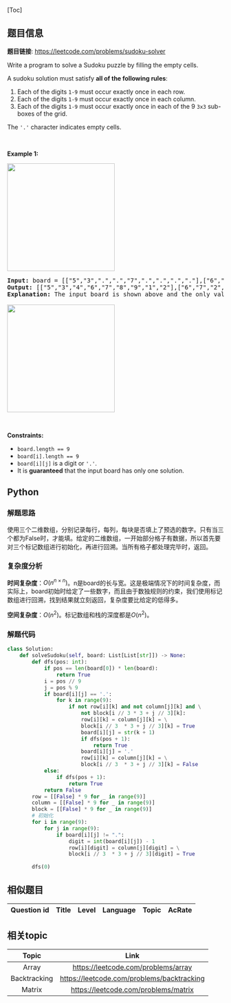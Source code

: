 [Toc]
## 题目信息
**题目链接**: https://leetcode.com/problems/sudoku-solver
<p>Write a program to solve a Sudoku puzzle by filling the empty cells.</p>

<p>A&nbsp;sudoku solution must satisfy <strong>all of&nbsp;the following rules</strong>:</p>

<ol>
	<li>Each of the digits&nbsp;<code>1-9</code> must occur exactly&nbsp;once in each row.</li>
	<li>Each of the digits&nbsp;<code>1-9</code>&nbsp;must occur&nbsp;exactly once in each column.</li>
	<li>Each of the digits&nbsp;<code>1-9</code> must occur exactly once in each of the 9 <code>3x3</code> sub-boxes of the grid.</li>
</ol>

<p>The <code>&#39;.&#39;</code> character indicates empty cells.</p>

<p>&nbsp;</p>
<p><strong>Example 1:</strong></p>
<img src="https://upload.wikimedia.org/wikipedia/commons/thumb/f/ff/Sudoku-by-L2G-20050714.svg/250px-Sudoku-by-L2G-20050714.svg.png" style="height:250px; width:250px" />
<pre>
<strong>Input:</strong> board = [[&quot;5&quot;,&quot;3&quot;,&quot;.&quot;,&quot;.&quot;,&quot;7&quot;,&quot;.&quot;,&quot;.&quot;,&quot;.&quot;,&quot;.&quot;],[&quot;6&quot;,&quot;.&quot;,&quot;.&quot;,&quot;1&quot;,&quot;9&quot;,&quot;5&quot;,&quot;.&quot;,&quot;.&quot;,&quot;.&quot;],[&quot;.&quot;,&quot;9&quot;,&quot;8&quot;,&quot;.&quot;,&quot;.&quot;,&quot;.&quot;,&quot;.&quot;,&quot;6&quot;,&quot;.&quot;],[&quot;8&quot;,&quot;.&quot;,&quot;.&quot;,&quot;.&quot;,&quot;6&quot;,&quot;.&quot;,&quot;.&quot;,&quot;.&quot;,&quot;3&quot;],[&quot;4&quot;,&quot;.&quot;,&quot;.&quot;,&quot;8&quot;,&quot;.&quot;,&quot;3&quot;,&quot;.&quot;,&quot;.&quot;,&quot;1&quot;],[&quot;7&quot;,&quot;.&quot;,&quot;.&quot;,&quot;.&quot;,&quot;2&quot;,&quot;.&quot;,&quot;.&quot;,&quot;.&quot;,&quot;6&quot;],[&quot;.&quot;,&quot;6&quot;,&quot;.&quot;,&quot;.&quot;,&quot;.&quot;,&quot;.&quot;,&quot;2&quot;,&quot;8&quot;,&quot;.&quot;],[&quot;.&quot;,&quot;.&quot;,&quot;.&quot;,&quot;4&quot;,&quot;1&quot;,&quot;9&quot;,&quot;.&quot;,&quot;.&quot;,&quot;5&quot;],[&quot;.&quot;,&quot;.&quot;,&quot;.&quot;,&quot;.&quot;,&quot;8&quot;,&quot;.&quot;,&quot;.&quot;,&quot;7&quot;,&quot;9&quot;]]
<strong>Output:</strong> [[&quot;5&quot;,&quot;3&quot;,&quot;4&quot;,&quot;6&quot;,&quot;7&quot;,&quot;8&quot;,&quot;9&quot;,&quot;1&quot;,&quot;2&quot;],[&quot;6&quot;,&quot;7&quot;,&quot;2&quot;,&quot;1&quot;,&quot;9&quot;,&quot;5&quot;,&quot;3&quot;,&quot;4&quot;,&quot;8&quot;],[&quot;1&quot;,&quot;9&quot;,&quot;8&quot;,&quot;3&quot;,&quot;4&quot;,&quot;2&quot;,&quot;5&quot;,&quot;6&quot;,&quot;7&quot;],[&quot;8&quot;,&quot;5&quot;,&quot;9&quot;,&quot;7&quot;,&quot;6&quot;,&quot;1&quot;,&quot;4&quot;,&quot;2&quot;,&quot;3&quot;],[&quot;4&quot;,&quot;2&quot;,&quot;6&quot;,&quot;8&quot;,&quot;5&quot;,&quot;3&quot;,&quot;7&quot;,&quot;9&quot;,&quot;1&quot;],[&quot;7&quot;,&quot;1&quot;,&quot;3&quot;,&quot;9&quot;,&quot;2&quot;,&quot;4&quot;,&quot;8&quot;,&quot;5&quot;,&quot;6&quot;],[&quot;9&quot;,&quot;6&quot;,&quot;1&quot;,&quot;5&quot;,&quot;3&quot;,&quot;7&quot;,&quot;2&quot;,&quot;8&quot;,&quot;4&quot;],[&quot;2&quot;,&quot;8&quot;,&quot;7&quot;,&quot;4&quot;,&quot;1&quot;,&quot;9&quot;,&quot;6&quot;,&quot;3&quot;,&quot;5&quot;],[&quot;3&quot;,&quot;4&quot;,&quot;5&quot;,&quot;2&quot;,&quot;8&quot;,&quot;6&quot;,&quot;1&quot;,&quot;7&quot;,&quot;9&quot;]]
<strong>Explanation:</strong>&nbsp;The input board is shown above and the only valid solution is shown below:

<img src="https://upload.wikimedia.org/wikipedia/commons/thumb/3/31/Sudoku-by-L2G-20050714_solution.svg/250px-Sudoku-by-L2G-20050714_solution.svg.png" style="height:250px; width:250px" />
</pre>

<p>&nbsp;</p>
<p><strong>Constraints:</strong></p>

<ul>
	<li><code>board.length == 9</code></li>
	<li><code>board[i].length == 9</code></li>
	<li><code>board[i][j]</code> is a digit or <code>&#39;.&#39;</code>.</li>
	<li>It is <strong>guaranteed</strong> that the input board has only one solution.</li>
</ul>

## Python
### 解题思路
使用三个二维数组，分别记录每行，每列，每块是否填上了预选的数字。只有当三个都为False时，才能填。给定的二维数组，一开始部分格子有数据，所以首先要对三个标记数组进行初始化，再进行回溯。当所有格子都处理完毕时，返回。

### 复杂度分析
**时间复杂度**：$O(n^{n \times n})$。n是board的长与宽。这是极端情况下的时间复杂度，而实际上，board初始时给定了一些数字，而且由于数独规则的约束，我们使用标记数组进行回溯，找到结果就立刻返回，复杂度要比给定的低得多。

**空间复杂度**：$O(n^2)$。标记数组和栈的深度都是$O(n^2)$。
### 解题代码
```python
class Solution:
    def solveSudoku(self, board: List[List[str]]) -> None:
        def dfs(pos: int):
            if pos == len(board[0]) * len(board):
                return True
            i = pos // 9 
            j = pos % 9
            if board[i][j] == '.':
                for k in range(9):
                    if not row[i][k] and not column[j][k] and \
                        not block[i // 3 * 3 + j // 3][k]:
                        row[i][k] = column[j][k] = \
                        block[i // 3  * 3 + j // 3][k] = True
                        board[i][j] = str(k + 1)
                        if dfs(pos + 1):
                            return True
                        board[i][j] = '.'
                        row[i][k] = column[j][k] = \
                        block[i // 3  * 3 + j // 3][k] = False
            else:
                if dfs(pos + 1):
                    return True
            return False
        row = [[False] * 9 for _ in range(9)]
        column = [[False] * 9 for _ in range(9)]
        block = [[False] * 9 for _ in range(9)]
        # 初始化
        for i in range(9):
            for j in range(9):
                if board[i][j] != ".":
                    digit = int(board[i][j]) - 1
                    row[i][digit] = column[j][digit] = \
                    block[i // 3  * 3 + j // 3][digit] = True
        
        dfs(0)
```
## 相似题目
Question id | Title | Level | Language | Topic | AcRate
:-----------:|:-----:|:-----:|:--------:|:-----:|:------:


## 相关topic
Topic | Link
:-----:|:----:
Array | https://leetcode.com/problems/array
Backtracking | https://leetcode.com/problems/backtracking
Matrix | https://leetcode.com/problems/matrix